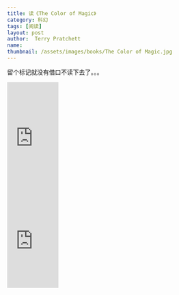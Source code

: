 ```yaml
---
title: 读《The Color of Magic》 
category: 科幻 
tags: [阅读]  
layout: post  
author:  Terry Pratchett
name: 
thumbnail: /assets/images/books/The Color of Magic.jpg
---
```


留个标记就没有借口不读下去了。。。



<div class="amazon-buy">
    <div>
        <div class="kindle"></div>
        <iframe src="http://rcm-cn.amazon-adsystem.com/e/cm?lt1=_blank&bc1=000000&IS2=1&bg1=FFFFFF&fc1=000000&lc1=0000FF&t=read02-23&o=28&p=8&l=as4&m=amazon&f=ifr&ref=ss_til&asins=B0031RS69G" style="width:120px;height:240px;" scrolling="no" marginwidth="0" marginheight="0" frameborder="0"></iframe>
    </div>
    <div>
        <div class="paper"></div>
        <iframe src="http://rcm-cn.amazon-adsystem.com/e/cm?lt1=_blank&bc1=000000&IS2=1&bg1=FFFFFF&fc1=000000&lc1=0000FF&t=read02-23&o=28&p=8&l=as4&m=amazon&f=ifr&ref=ss_til&asins=0062225677" style="width:120px;height:240px;" scrolling="no" marginwidth="0" marginheight="0" frameborder="0"></iframe>
    </div>
</div>
